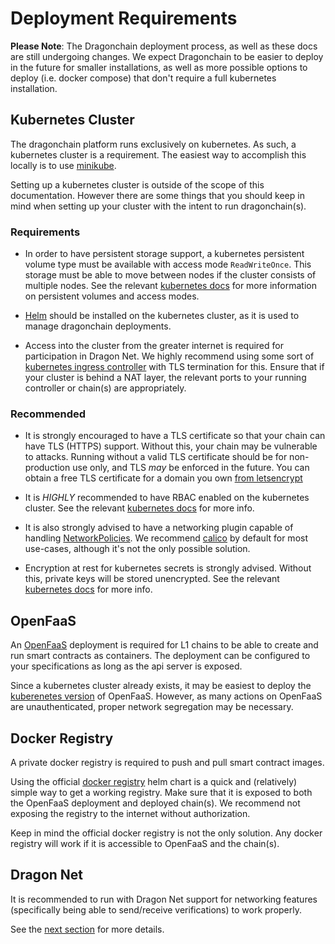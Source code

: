 # Deployment Requirements

**Please Note**: The Dragonchain deployment process, as well as these docs
are still undergoing changes. We expect Dragonchain to be easier to deploy in
the future for smaller installations, as well as more possible options to
deploy (i.e. docker compose) that don't require a full kubernetes installation.

## Kubernetes Cluster

The dragonchain platform runs exclusively on kubernetes. As such,
a kubernetes cluster is a requirement. The easiest way to accomplish
this locally is to use
[minikube](https://kubernetes.io/docs/setup/learning-environment/minikube/).

Setting up a kubernetes cluster is outside of the scope of this documentation.
However there are some things that you should keep in mind when setting up your
cluster with the intent to run dragonchain(s).

### Requirements

- In order to have persistent storage support, a kubernetes persistent volume
  type must be available with access mode `ReadWriteOnce`. This storage must be
  able to move between nodes if the cluster consists of multiple nodes.
  See the relevant [kubernetes docs](https://kubernetes.io/docs/concepts/storage/persistent-volumes/#access-modes)
  for more information on persistent volumes and access modes.

- [Helm](https://helm.sh/) should be installed on the kubernetes cluster, as
  it is used to manage dragonchain deployments.

- Access into the cluster from the greater internet is required
  for participation in Dragon Net. We highly recommend using some sort of
  [kubernetes ingress controller](https://kubernetes.io/docs/concepts/services-networking/ingress-controllers/)
  with TLS termination for this. Ensure that if your cluster is behind a NAT
  layer, the relevant ports to your running controller or chain(s) are
  appropriately.

### Recommended

- It is strongly encouraged to have a TLS certificate so that your chain can
  have TLS (HTTPS) support. Without this, your chain may be vulnerable to
  attacks. Running without a valid TLS certificate should be for non-production
  use only, and TLS _may_ be enforced in the future. You can obtain a free TLS
  certificate for a domain you own [from letsencrypt](https://letsencrypt.org/)

- It is _HIGHLY_ recommended to have RBAC enabled on the kubernetes cluster.
  See the relevant [kubernetes docs](https://kubernetes.io/docs/reference/access-authn-authz/rbac/)
  for more info.

- It is also strongly advised to have a networking plugin capable of handling
  [NetworkPolicies](https://kubernetes.io/docs/concepts/services-networking/network-policies/).
  We recommend
  [calico](https://docs.projectcalico.org/v3.8/getting-started/kubernetes/installation/)
  by default for most use-cases, although it's not the only possible solution.

- Encryption at rest for kubernetes secrets is strongly advised. Without this,
  private keys will be stored unencrypted. See the relevant
  [kubernetes docs](https://kubernetes.io/docs/tasks/administer-cluster/encrypt-data/)
  for more info.

## OpenFaaS

An [OpenFaaS](https://www.openfaas.com/) deployment is required for L1 chains
to be able to create and run smart contracts as containers. The deployment can
be configured to your specifications as long as the api server is exposed.

Since a kubernetes cluster already exists, it may be easiest to deploy
the [kuberenetes version](https://github.com/openfaas/faas-netes) of OpenFaaS.
However, as many actions on OpenFaaS are unauthenticated, proper network
segregation may be necessary.

## Docker Registry

A private docker registry is required to push and pull smart contract images.

Using the official
[docker registry](https://github.com/helm/charts/tree/master/stable/docker-registry)
helm chart is a quick and (relatively) simple way to get a working registry.
Make sure that it is exposed to both the OpenFaaS deployment and deployed
chain(s). We recommend not exposing the registry to the internet without
authorization.

Keep in mind the official docker registry is not the only solution. Any
docker registry will work if it is accessible to OpenFaaS and the chain(s).

## Dragon Net

It is recommended to run with Dragon Net support for networking features
(specifically being able to send/receive verifications) to work properly.

See the [next section](/deployment/dragonnet) for more details.
